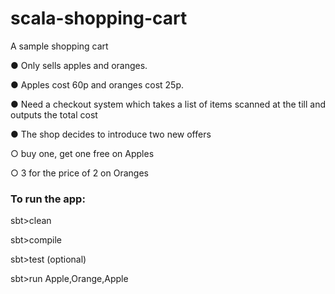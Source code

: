 # scala-shopping-cart

A sample shopping cart

● Only sells apples and oranges.   

● Apples cost 60p and oranges cost 25p. 

● Need a checkout system which takes a list of items scanned at the till and outputs the total cost 

● The shop decides to introduce two new offers 

○ buy one, get one free on Apples 

○ 3 for the price of 2 on Oranges 


### To run the app:

sbt>clean

sbt>compile

sbt>test (optional)

sbt>run Apple,Orange,Apple
